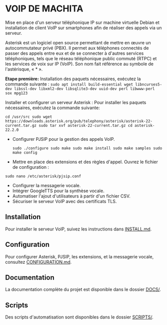 # VOIP DE MACHITA
Mise en place d'un serveur téléphonique IP sur machine virtuelle Debian et installation de client VoIP sur smartphones afin de réaliser des appels via un serveur.

Asterisk est un logiciel open source permettant de mettre en œuvre un autocommutateur privé (PBX).
Il permet aux téléphones connectés de passer des appels entre eux et de se connecter à d'autres services téléphoniques, tels que le réseau téléphonique public commuté (RTPC) et les services de voix sur IP (VoIP). Son nom fait référence au symbole de l'astérisque, « * ».

**Etape première:**
Installation des paquets nécessaires, exécutez la commande suivante : `sudo apt install build-essential wget libncurses5-dev libssl-dev libxml2-dev libsqlite3-dev uuid-dev perl libwww-perl sox mpg123 `

Installer et configurer un serveur Asterisk : Pour installer les paquets nécessaires, exécutez la commande suivante: 

`cd /usr/src
sudo wget https://downloads.asterisk.org/pub/telephony/asterisk/asterisk-22-current.tar.gz
sudo tar xvf asterisk-22-current.tar.gz
cd asterisk-22.2.0`

- Configurer PJSIP pour la gestion des appels VoIP.
  
  `sudo ./configure
sudo make
sudo make install
sudo make samples
sudo make config
`
- Mettre en place des extensions et des règles d'appel.
  Ouvrez le fichier de configuration :

`sudo nano /etc/asterisk/pjsip.conf`

- Configurer la messagerie vocale.
- Intégrer GoogleTTS pour la synthèse vocale.
- Automatiser l'ajout d'utilisateurs à partir d'un fichier CSV.
- Sécuriser le serveur VoIP avec des certificats TLS.

## Installation

Pour installer le serveur VoIP, suivez les instructions dans [INSTALL.md](INSTALL.md).

## Configuration

Pour configurer Asterisk, PJSIP, les extensions, et la messagerie vocale, consultez [CONFIGURATION.md](CONFIGURATION.md).

## Documentation

La documentation complète du projet est disponible dans le dossier [DOCS/](DOCS/).

## Scripts

Des scripts d'automatisation sont disponibles dans le dossier [SCRIPTS/](SCRIPTS/).
